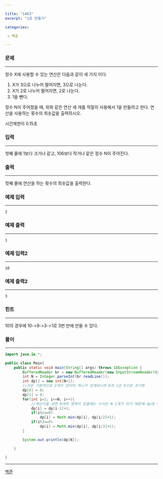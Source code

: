 ```yaml
---

title: "1463"
excerpt: "1로 만들기"

categories:

 - 백준 

---
```


### 문제

---

정수 X에 사용할 수 있는 연산은 다음과 같이 세 가지 이다.

1. X가 3으로 나누어 떨어지면, 3으로 나눈다.
2. X가 2로 나누어 떨어지면, 2로 나눈다.
3. 1을 뺀다.

정수 N이 주어졌을 때, 위와 같은 연산 세 개를 적절히 사용해서 1을 만들려고 한다. 연산을 사용하는 횟수의 최솟값을 출력하시오.



시간제한이 0.15초



### 입력

---

첫째 줄에 1보다 크거나 같고, 106보다 작거나 같은 정수 N이 주어진다.





### 출력

---

첫째 줄에 연산을 하는 횟수의 최솟값을 출력한다.







### 예제 입력

---

```
2
```



### 예제 출력

---

```
1
```



### 예제 입력2

---

```
10
```



### 예제 출력2

---

```
3
```



### 힌트

---

10의 경우에 10->9->3->1로 3번 만에 만들 수 있다.



### 풀이

---

```java
import java.io.*;

public class Main{
    public static void main(String[] args) throws IOException {
        BufferedReader br = new BufferedReader(new InputStreamReader(System.in));
        int N = Integer.parseInt(br.readLine());
        int dp[] = new int[N+1];
        //식은 기본적으로 2개가 있어야 하나가 있게되니까 0과 1은 0으로 초기화
        dp[0] = 0;
        dp[1] = 0;
        for(int i=2; i<=N; i++){
            //계산식을 보면 N개의 항목이 있을때는 수식은 N-1개가 되기 때문에 dp에 수식의 갯수를 저장
            dp[i] = dp[i-1]+1;
            if(i%2==0)
                dp[i] = Math.min(dp[i], dp[i/2]+1);
            if(i%3==0)
                dp[i] = Math.min(dp[i], dp[i/3]+1);
        }

        System.out.println(dp[N]);

    }

}
```



---

[백준](https://www.acmicpc.net/problem/1463)



